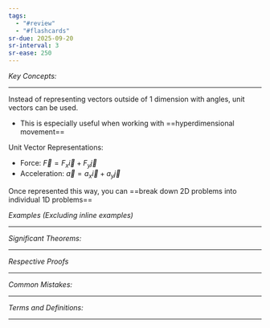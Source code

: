 ```yaml
---
tags:
  - "#review"
  - "#flashcards"
sr-due: 2025-09-20
sr-interval: 3
sr-ease: 250
---
```

*Key Concepts:*
___

Instead of representing vectors outside of 1 dimension with angles, unit vectors can be used. 
- This is especially useful when working with ==hyperdimensional movement==

Unit Vector Representations:
- Force: $\vec{F} = F_{x}\vec{i} + F_y\vec{j}$
- Acceleration: $\vec{a} = a_{x}\vec{i}+ a_{y}\vec{j}$

Once represented this way, you can ==break down 2D problems into individual 1D problems==



*Examples (Excluding inline examples)* 
___

*Significant Theorems:*
___

*Respective Proofs*
___

*Common Mistakes:*
___

*Terms and Definitions:*
___

